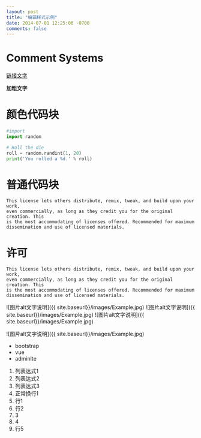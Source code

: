 ```yaml
---
layout: post
title: "编辑样式示例"
date: 2014-07-01 12:25:06 -0700
comments: false
---
```


Comment Systems
===============

[链接文字](https://posativ.org/isso)

**加粗文字**

颜色代码块
=========

```python
#import
import random

# Roll the die
roll = random.randint(1, 20)
print('You rolled a %d.' % roll)
```

普通代码块
========

```
This license lets others distribute, remix, tweak, and build upon your work,
even commercially, as long as they credit you for the original creation. This
is the most accommodating of licenses offered. Recommended for maximum
dissemination and use of licensed materials.
```

许可
===

    This license lets others distribute, remix, tweak, and build upon your work,
    even commercially, as long as they credit you for the original creation. This
    is the most accommodating of licenses offered. Recommended for maximum
    dissemination and use of licensed materials.

![图片alt文字说明]({{ site.baseurl}}/images/Example.jpg)
![图片alt文字说明]({{ site.baseurl}}/images/Example.jpg)
![图片alt文字说明]({{ site.baseurl}}/images/Example.jpg)

![图片alt文字说明]({{ site.baseurl}}/images/Example.jpg)
    
* bootstrap
* vue
* adminlte

 1. 列表达式1
 1. 列表达式2
 1. 列表达式3
 1. 正常换行1 
 1. 行1
 1. 行2
 1. 3
 1. 4
 1. 行5